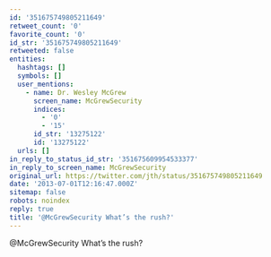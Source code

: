 ```yaml
---
id: '351675749805211649'
retweet_count: '0'
favorite_count: '0'
id_str: '351675749805211649'
retweeted: false
entities:
  hashtags: []
  symbols: []
  user_mentions:
    - name: Dr. Wesley McGrew
      screen_name: McGrewSecurity
      indices:
        - '0'
        - '15'
      id_str: '13275122'
      id: '13275122'
  urls: []
in_reply_to_status_id_str: '351675609954533377'
in_reply_to_screen_name: McGrewSecurity
original_url: https://twitter.com/jth/status/351675749805211649
date: '2013-07-01T12:16:47.000Z'
sitemap: false
robots: noindex
reply: true
title: '@McGrewSecurity What’s the rush?'
---
```


@McGrewSecurity What’s the rush?